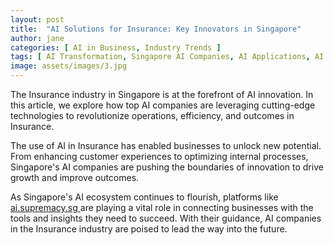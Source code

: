 ```yaml
---
layout: post
title:  "AI Solutions for Insurance: Key Innovators in Singapore"
author: jane
categories: [ AI in Business, Industry Trends ]
tags: [ AI Transformation, Singapore AI Companies, AI Applications, AI Revolution, AI Use Cases ]
image: assets/images/3.jpg
---
```


The Insurance industry in Singapore is at the forefront of AI innovation. In this article, we explore how top AI companies are leveraging cutting-edge technologies to revolutionize operations, efficiency, and outcomes in Insurance.

The use of AI in Insurance has enabled businesses to unlock new potential. From enhancing customer experiences to optimizing internal processes, Singapore's AI companies are pushing the boundaries of innovation to drive growth and improve outcomes.

As Singapore's AI ecosystem continues to flourish, platforms like <a href="https://ai.supremacy.sg" target="_blank"> ai.supremacy.sg </a> are playing a vital role in connecting businesses with the tools and insights they need to succeed. With their guidance, AI companies in the Insurance industry are poised to lead the way into the future.
